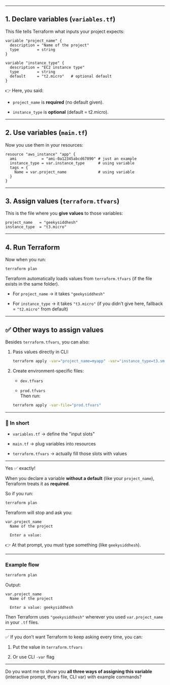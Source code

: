 
--- 

## 1. Declare variables (`variables.tf`)

This file tells Terraform what inputs your project expects:

```hcl
variable "project_name" {
  description = "Name of the project"
  type        = string
}

variable "instance_type" {
  description = "EC2 instance type"
  type        = string
  default     = "t2.micro"   # optional default
}
```

👉 Here, you said:

- `project_name` is **required** (no default given).
    
- `instance_type` is **optional** (default = t2.micro).
    

---

## 2. Use variables (`main.tf`)

Now you use them in your resources:

```hcl
resource "aws_instance" "app" {
  ami           = "ami-0a12345abcd67890" # just an example
  instance_type = var.instance_type      # using variable
  tags = {
    Name = var.project_name              # using variable
  }
}
```

---

## 3. Assign values (`terraform.tfvars`)

This is the file where you **give values** to those variables:

```hcl
project_name   = "geekysiddhesh"
instance_type  = "t3.micro"
```

---

## 4. Run Terraform

Now when you run:

```bash
terraform plan
```

Terraform automatically loads values from `terraform.tfvars` (if the file exists in the same folder).

- For `project_name` → it takes `"geekysiddhesh"`
    
- For `instance_type` → it takes `"t3.micro"` (if you didn’t give here, fallback = `"t2.micro"` from default)
    

---

## ✅ Other ways to assign values

Besides `terraform.tfvars`, you can also:

1. Pass values directly in CLI:
    
    ```bash
    terraform apply -var="project_name=myapp" -var="instance_type=t3.small"
    ```
    
2. Create environment-specific files:
    
    - `dev.tfvars`
        
    - `prod.tfvars`  
        Then run:
        
    
    ```bash
    terraform apply -var-file="prod.tfvars"
    ```
    

---

### 📌 In short

- `variables.tf` → define the "input slots"
    
- `main.tf` → plug variables into resources
    
- `terraform.tfvars` → actually fill those slots with values
    

---

Yes ✅ exactly!

When you declare a variable **without a default** (like your `project_name`), Terraform treats it as **required**.

So if you run:

```bash
terraform plan
```

Terraform will stop and ask you:

```
var.project_name
  Name of the project

  Enter a value:
```

👉 At that prompt, you must type something (like `geekysiddhesh`).

---

### Example flow

```bash
terraform plan
```

Output:

```
var.project_name
  Name of the project

  Enter a value: geekysiddhesh
```

Then Terraform uses `"geekysiddhesh"` wherever you used `var.project_name` in your `.tf` files.

---

✅ If you don’t want Terraform to keep asking every time, you can:

1. Put the value in `terraform.tfvars`
    
2. Or use CLI `-var` flag
    

---

Do you want me to show you **all three ways of assigning this variable** (interactive prompt, tfvars file, CLI var) with example commands?